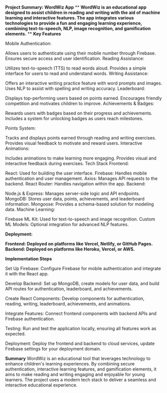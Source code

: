 **Project Summary: WordWiz App**
**
**WordWiz is an educational app designed to assist children in reading and writing with the aid of machine learning and interactive features. The app integrates various technologies to provide a fun and engaging learning experience, combining text-to-speech, NLP, image recognition, and gamification elements.**
**
**Key Features**

Mobile Authentication:

Allows users to authenticate using their mobile number through Firebase.
Ensures secure access and user identification.
Reading Assistance:

Utilizes text-to-speech (TTS) to read words aloud.
Provides a simple interface for users to read and understand words.
Writing Assistance:

Offers an interactive writing practice feature with word prompts and images.
Uses NLP to assist with spelling and writing accuracy.
Leaderboard:

Displays top-performing users based on points earned.
Encourages friendly competition and motivates children to improve.
Achievements & Badges:

Rewards users with badges based on their progress and achievements.
Includes a system for unlocking badges as users reach milestones.

Points System:

Tracks and displays points earned through reading and writing exercises.
Provides visual feedback to motivate and reward users.
Interactive Animations:

Includes animations to make learning more engaging.
Provides visual and interactive feedback during exercises.
Tech Stack
Frontend:

React: Used for building the user interface.
Firebase: Handles mobile authentication and user management.
Axios: Manages API requests to the backend.
React Router: Handles navigation within the app.
Backend:

Node.js & Express: Manages server-side logic and API endpoints.
MongoDB: Stores user data, points, achievements, and leaderboard information.
Mongoose: Provides a schema-based solution for modeling data.
Machine Learning:

Firebase ML Kit: Used for text-to-speech and image recognition.
Custom ML Models: Optional integration for advanced NLP features.


**Deployment:**

**Frontend: Deployed on platforms like Vercel, Netlify, or GitHub Pages.
Backend: Deployed on platforms like Heroku, Vercel, or AWS.**

**Implementation Steps**

Set Up Firebase: Configure Firebase for mobile authentication and integrate it with the React app.

Develop Backend: Set up MongoDB, create models for user data, and build API routes for authentication, leaderboard, and achievements.

Create React Components: Develop components for authentication, reading, writing, leaderboard, achievements, and animations.

Integrate Features: Connect frontend components with backend APIs and Firebase authentication.

Testing: Run and test the application locally, ensuring all features work as expected.

Deployment: Deploy the frontend and backend to cloud services, update Firebase settings for your deployment domain.

**Summary**
WordWiz is an educational tool that leverages technology to enhance children's learning experiences. By combining secure authentication, interactive learning features, and gamification elements, it aims to make reading and writing engaging and enjoyable for young learners. The project uses a modern tech stack to deliver a seamless and interactive educational experience.

